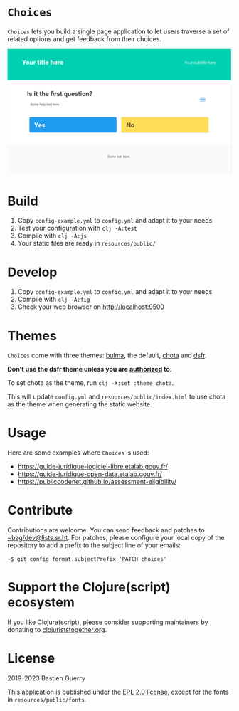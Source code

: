 

# `Choices`

`Choices` lets you build a single page application to let users traverse
a set of related options and get feedback from their choices.

![img](choices.png)


# Build

1.  Copy `config-example.yml` to `config.yml` and adapt it to your needs
2.  Test your configuration with `clj -A:test`
3.  Compile with `clj -A:js`
4.  Your static files are ready in `resources/public/`


# Develop

1.  Copy `config-example.yml` to `config.yml` and adapt it to your needs
2.  Compile with `clj -A:fig`
3.  Check your web browser on <http://localhost:9500>


# Themes

`Choices` come with three themes: [bulma](https://bulma.io/), the default, [chota](https://jenil.github.io/chota/) and [dsfr](https://www.systeme-de-design.gouv.fr/).

**Don't use the dsfr theme unless you are [authorized](https://www.systeme-de-design.gouv.fr/utilisation-et-organisation/perimetre-d-application) to.**

To set chota as the theme, run `clj -X:set :theme chota`.

This will update `config.yml` and `resources/public/index.html` to use
chota as the theme when generating the static website.


# Usage

Here are some examples where `Choices` is used:

-   <https://guide-juridique-logiciel-libre.etalab.gouv.fr/>
-   <https://guide-juridique-open-data.etalab.gouv.fr/>
-   <https://publiccodenet.github.io/assessment-eligibility/>


# Contribute

Contributions are welcome.  You can send feedback and patches to
[~bzg/dev@lists.sr.ht](mailto:~bzg/dev@lists.sr.ht).  For patches, please configure your local copy
of the repository to add a prefix to the subject line of your emails:

    ~$ git config format.subjectPrefix 'PATCH choices'


# Support the Clojure(script) ecosystem

If you like Clojure(script), please consider supporting maintainers by
donating to [clojuriststogether.org](https://www.clojuriststogether.org).


# License

2019-2023 Bastien Guerry

This application is published under the [EPL 2.0 license](LICENSE), except for
the fonts in `resources/public/fonts`.

